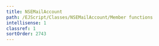 ```yaml
---
title: NSEMailAccount
path: /EJScript/Classes/NSEMailAccount/Member functions
intellisense: 1
classref: 1
sortOrder: 2743
---
```





